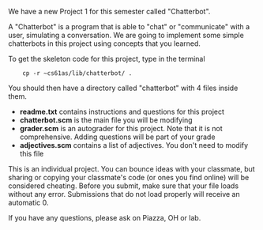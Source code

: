 We have a new Project 1 for this semester called "Chatterbot".

A "Chatterbot" is a program that is able to "chat" or "communicate" with a
user, simulating a conversation. We are going to implement some simple
chatterbots in this project using concepts that you learned.

To get the skeleton code for this project, type in the terminal

    
    
    	cp -r ~cs61as/lib/chatterbot/ .
    	

You should then have a directory called "chatterbot" with 4 files inside them.

  * **readme.txt** contains instructions and questions for this project
  * **chatterbot.scm** is the main file you will be modifying
  * **grader.scm** is an autograder for this project. Note that it is not comprehensive. Adding questions will be part of your grade
  * **adjectives.scm** contains a list of adjectives. You don't need to modify this file

This is an individual project. You can bounce ideas with your classmate, but
sharing or copying your classmate's code (or ones you find online) will be
considered cheating. Before you submit, make sure that your file loads without
any error. Submissions that do not load properly will receive an automatic 0.

If you have any questions, please ask on Piazza, OH or lab.

